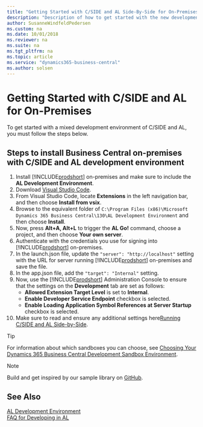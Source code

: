 ```yaml
---
title: "Getting Started with C/SIDE and AL Side-By-Side for On-Premises"
description: "Description of how to get started with the new development environment along with C/SIDE."
author: SusanneWindfeldPedersen
ms.custom: na
ms.date: 10/01/2018
ms.reviewer: na
ms.suite: na
ms.tgt_pltfrm: na
ms.topic: article
ms.service: "dynamics365-business-central"
ms.author: solsen
---
```


# Getting Started with C/SIDE and AL for On-Premises
To get started with a mixed development environment of C/SIDE and AL, you must follow the steps below. 

## Steps to install Business Central on-premises with C/SIDE and AL development environment

1. Install [!INCLUDE[prodshort](../includes/prodshort.md)] on-premises and make sure to include the **AL Development Environment**.
2. Download [Visual Studio Code](https://code.visualstudio.com/Download).  
3. From Visual Studio Code, locate **Extensions** in the left navigation bar, and then choose **Install from vsix**. 
4. Browse to the equivalent folder of `C:\Program Files (x86)\Microsoft Dynamics 365 Business Central\130\AL Development Environment` and then choose **Install**.
5. Now, press **Alt+A, Alt+L** to trigger the **AL Go!** command, choose a project, and then choose **Your own server**.  
6. Authenticate with the credentials you use for signing into [!INCLUDE[prodshort](../includes/prodshort.md)] on-premises.  
7. In the launch.json file, update the `"server": "http://localhost"` setting with the URL for server running [!INCLUDE[prodshort](../includes/prodshort.md)] on-premises and save the file.
8. In the app.json file, add the `"target": "Internal"` setting.
9. Now, use the [!INCLUDE[prodshort](../includes/prodshort.md)] Administration Console to ensure that the settings on the **Development** tab are set as follows: 
    - **Allowed Extension Target Level** is set to **Internal**.
    - **Enable Developer Service Endpoint** checkbox is selected. 
    - **Enable Loading Application Symbol References at Server Startup** checkbox is selected.
10. Make sure to read and ensure any additional settings here[Running C/SIDE and AL Side-by-Side](devenv-running-cside-and-al-side-by-side.md).

> [!TIP]  
> For information about which sandboxes you can choose, see [Choosing Your Dynamics 365 Business Central Development Sandbox Environment](devenv-sandbox-overview.md).

> [!NOTE]  
> Build and get inspired by our sample library on [GitHub](https://github.com/Microsoft/al).

## See Also 
[AL Development Environment](devenv-reference-overview.md)  
[FAQ for Developing in AL](devenv-dev-faq.md)  

